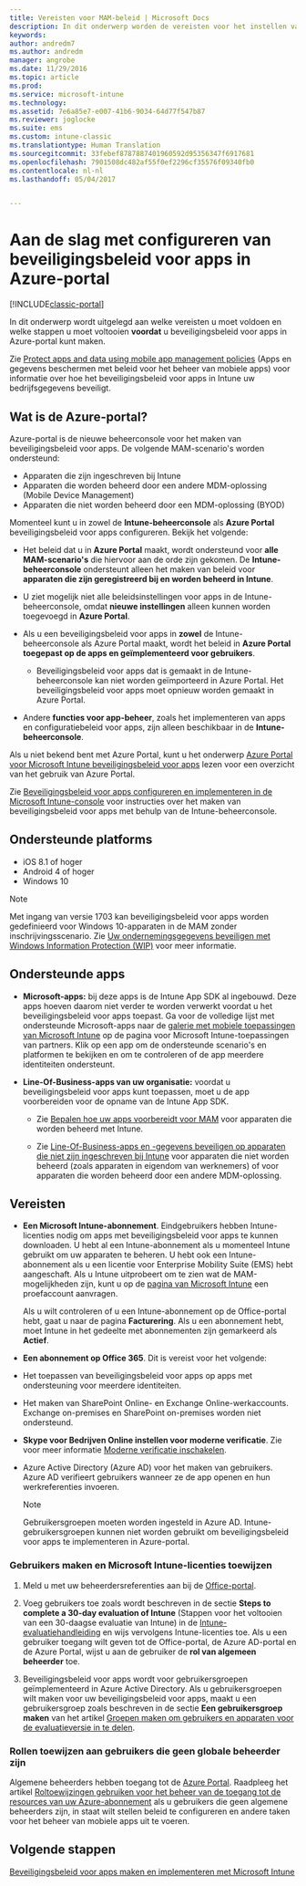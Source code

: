 ```yaml
---
title: Vereisten voor MAM-beleid | Microsoft Docs
description: In dit onderwerp worden de vereisten voor het instellen van gebruikers beschreven voordat u MAM-beleid (Mobile App Management) kunt maken.
keywords: 
author: andredm7
ms.author: andredm
manager: angrobe
ms.date: 11/29/2016
ms.topic: article
ms.prod: 
ms.service: microsoft-intune
ms.technology: 
ms.assetid: 7e6a85e7-e007-41b6-9034-64d77f547b87
ms.reviewer: joglocke
ms.suite: ems
ms.custom: intune-classic
ms.translationtype: Human Translation
ms.sourcegitcommit: 33febef8787887401960592d95356347f6917681
ms.openlocfilehash: 7901508dc482af55f0ef2296cf35576f09340fb0
ms.contentlocale: nl-nl
ms.lasthandoff: 05/04/2017


---
```


# <a name="get-ready-to-configure-app-protection-policies-in-the-azure-portal"></a>Aan de slag met configureren van beveiligingsbeleid voor apps in Azure-portal

[!INCLUDE[classic-portal](../includes/classic-portal.md)]

In dit onderwerp wordt uitgelegd aan welke vereisten u moet voldoen en welke stappen u moet voltooien **voordat** u beveiligingsbeleid voor apps in Azure-portal kunt maken.

Zie [Protect apps and data using mobile app management policies](protect-apps-and-data-with-microsoft-intune.md) (Apps en gegevens beschermen met beleid voor het beheer van mobiele apps) voor informatie over hoe het beveiligingsbeleid voor apps in Intune uw bedrijfsgegevens beveiligt.

## <a name="what-is-the-azure-portal"></a>Wat is de Azure-portal?

Azure-portal is de nieuwe beheerconsole voor het maken van beveiligingsbeleid voor apps. De volgende MAM-scenario's worden ondersteund:
- Apparaten die zijn ingeschreven bij Intune
- Apparaten die worden beheerd door een andere MDM-oplossing (Mobile Device Management)
- Apparaten die niet worden beheerd door een MDM-oplossing (BYOD)

Momenteel kunt u in zowel de **Intune-beheerconsole** als **Azure Portal** beveiligingsbeleid voor apps configureren.  Bekijk het volgende:

* Het beleid dat u in **Azure Portal** maakt, wordt ondersteund voor **alle MAM-scenario's** die hiervoor aan de orde zijn gekomen. De **Intune-beheerconsole** ondersteunt alleen het maken van beleid voor **apparaten die zijn geregistreerd bij en worden beheerd in Intune**.

* U ziet mogelijk niet alle beleidsinstellingen voor apps in de Intune-beheerconsole, omdat **nieuwe instellingen** alleen kunnen worden toegevoegd in **Azure Portal**.

* Als u een beveiligingsbeleid voor apps in **zowel** de Intune-beheerconsole als Azure Portal maakt, wordt het beleid in **Azure Portal toegepast op de apps en geïmplementeerd voor gebruikers**.
    * Beveiligingsbeleid voor apps dat is gemaakt in de Intune-beheerconsole kan niet worden geïmporteerd in Azure Portal.  Het beveiligingsbeleid voor apps moet opnieuw worden gemaakt in Azure Portal.


* Andere **functies voor app-beheer**, zoals het implementeren van apps en configuratiebeleid voor apps, zijn alleen beschikbaar in de **Intune-beheerconsole**.


Als u niet bekend bent met Azure Portal, kunt u het onderwerp [Azure Portal voor Microsoft Intune beveiligingsbeleid voor apps](azure-portal-for-microsoft-intune-mam-policies.md) lezen voor een overzicht van het gebruik van Azure Portal.

Zie [Beveiligingsbeleid voor apps configureren en implementeren in de Microsoft Intune-console](configure-and-deploy-mobile-application-management-policies-in-the-microsoft-intune-console.md) voor instructies over het maken van beveiligingsbeleid voor apps met behulp van de Intune-beheerconsole.


##  <a name="supported-platforms"></a>Ondersteunde platforms
- iOS 8.1 of hoger
- Android 4 of hoger
- Windows 10

>[!NOTE]
>Met ingang van versie 1703 kan beveiligingsbeleid voor apps worden gedefinieerd voor Windows 10-apparaten in de MAM zonder inschrijvingsscenario. Zie [Uw ondernemingsgegevens beveiligen met Windows Information Protection (WIP)](https://technet.microsoft.com/itpro/windows/keep-secure/protect-enterprise-data-using-wip) voor meer informatie.

##  <a name="supported-apps"></a>Ondersteunde apps
* **Microsoft-apps:** bij deze apps is de Intune App SDK al ingebouwd. Deze apps hoeven daarom niet verder te worden verwerkt voordat u het beveiligingsbeleid voor apps toepast.
Ga voor de volledige lijst met ondersteunde Microsoft-apps naar de [galerie met mobiele toepassingen van Microsoft Intune](https://www.microsoft.com/cloud-platform/microsoft-intune-apps) op de pagina voor Microsoft Intune-toepassingen van partners. Klik op een app om de ondersteunde scenario's en platformen te bekijken en om te controleren of de app meerdere identiteiten ondersteunt.

* **Line-Of-Business-apps van uw organisatie:** voordat u beveiligingsbeleid voor apps kunt toepassen, moet u de app voorbereiden voor de opname van de Intune App SDK.

  * Zie [Bepalen hoe uw apps voorbereidt voor MAM](decide-how-to-prepare-apps-for-mobile-application-management-with-microsoft-intune.md) voor apparaten die worden beheerd met Intune.

  * Zie [Line-Of-Business-apps en -gegevens beveiligen op apparaten die niet zijn ingeschreven bij Intune](protect-line-of-business-apps-and-data-on-devices-not-enrolled-in-microsoft-intune.md) voor apparaten die niet worden beheerd (zoals apparaten in eigendom van werknemers) of voor apparaten die worden beheerd door een andere MDM-oplossing.

## <a name="prerequisites"></a>Vereisten

-   **Een Microsoft Intune-abonnement**. Eindgebruikers hebben Intune-licenties nodig om apps met beveiligingsbeleid voor apps te kunnen downloaden.
U hebt al een Intune-abonnement als u momenteel Intune gebruikt om uw apparaten te beheren. U hebt ook een Intune-abonnement als u een licentie voor Enterprise Mobility Suite (EMS) hebt aangeschaft. Als u Intune uitprobeert om te zien wat de MAM-mogelijkheden zijn, kunt u op de [pagina van Microsoft Intune](https://www.microsoft.com/server-cloud/products/microsoft-intune/) een proefaccount aanvragen.

    Als u wilt controleren of u een Intune-abonnement op de Office-portal hebt, gaat u naar de pagina **Facturering**.  Als u een abonnement hebt, moet Intune in het gedeelte met abonnementen zijn gemarkeerd als **Actief**.

-   **Een abonnement op Office 365**. Dit is vereist voor het volgende:

  - Het toepassen van beveiligingsbeleid voor apps op apps met ondersteuning voor meerdere identiteiten.

  - Het maken van SharePoint Online- en Exchange Online-werkaccounts. Exchange on-premises en SharePoint on-premises worden niet ondersteund.

-   **Skype voor Bedrijven Online instellen voor moderne verificatie**. Zie voor meer informatie [Moderne verificatie inschakelen](https://social.technet.microsoft.com/wiki/contents/articles/34339.skype-for-business-online-enable-your-tenant-for-modern-authentication.aspx).


- Azure Active Directory (Azure AD) voor het maken van gebruikers. Azure AD verifieert gebruikers wanneer ze de app openen en hun werkreferenties invoeren.

    > [!NOTE]
    > Gebruikersgroepen moeten worden ingesteld in Azure AD. Intune-gebruikersgroepen kunnen niet worden gebruikt om beveiligingsbeleid voor apps te implementeren in Azure-portal.

### <a name="create-users-and-assign-microsoft-intune-licenses"></a>Gebruikers maken en Microsoft Intune-licenties toewijzen

1.  Meld u met uw beheerdersreferenties aan bij de [Office-portal](https://portal.office.com).

2.  Voeg gebruikers toe zoals wordt beschreven in de sectie **Steps to complete a 30-day evaluation of Intune** (Stappen voor het voltooien van een 30-daagse evaluatie van Intune) in de [Intune-evaluatiehandleiding](https://docs.microsoft.com/intune/understand-explore/get-started-with-a-30-day-trial-of-microsoft-intune) en wijs vervolgens Intune-licenties toe. Als u een gebruiker toegang wilt geven tot de Office-portal, de Azure AD-portal en de Azure Portal, wijst u aan de gebruiker de **rol van algemeen beheerder** toe.

5.  Beveiligingsbeleid voor apps wordt voor gebruikersgroepen geïmplementeerd in Azure Active Directory. Als u gebruikersgroepen wilt maken voor uw beveiligingsbeleid voor apps, maakt u een gebruikersgroep zoals beschreven in de sectie **Een gebruikersgroep maken** van het artikel [Groepen maken om gebruikers en apparaten voor de evaluatieversie in te delen](https://docs.microsoft.com/intune/understand-explore/get-started-with-a-30-day-trial-of-microsoft-intune-step-3).

### <a name="assign-roles-to-non-global-admin-users"></a>Rollen toewijzen aan gebruikers die geen globale beheerder zijn

Algemene beheerders hebben toegang tot de [Azure Portal](https://portal.azure.com).  Raadpleeg het artikel [Roltoewijzingen gebruiken voor het beheer van de toegang tot de resources van uw Azure-abonnement](https://azure.microsoft.com/documentation/articles/role-based-access-control-configure/) als u gebruikers die geen algemene beheerders zijn, in staat wilt stellen beleid te configureren en andere taken voor het beheer van mobiele apps uit te voeren.

## <a name="next-steps"></a>Volgende stappen
[Beveiligingsbeleid voor apps maken en implementeren met Microsoft Intune](create-and-deploy-mobile-app-management-policies-with-microsoft-intune.md)

